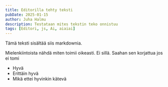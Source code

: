 ```yaml
---
title: Editorilla tehty teksti
pubDate: 2025-01-15
author: Juha Halmu
description: Testataan mites tekstin teko onnistuu
tags: [Editori, js, Ai, aiaiai]
---
```


Tämä teksti sisältää siis markdownia. 

Mielenkiintoista nähdä miten toimii oikeasti. Ei sillä. Saahan sen korjattua jos ei tomi

- Hyvä
- Erittäin hyvä
- Mikä ettei hyvinkin kätevä
